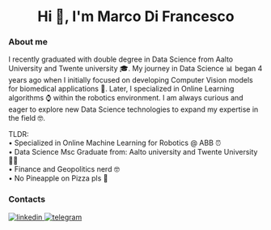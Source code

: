 <h1 align="center">Hi 👋, I'm Marco Di Francesco</h1>

### About me
I recently graduated with double degree in Data Science from Aalto University and Twente university 🎓. My journey in Data Science 📊 began 4 years ago when I initially focused on developing Computer Vision models for biomedical applications 💉. Later, I specialized in Online Learning algorithms ⌚️ within the robotics environment. I am always curious and eager to explore new Data Science technologies to expand my expertise in the field 🤓.

TLDR:  
• Specialized in Online Machine Learning for Robotics @ ABB ⏰  
• Data Science Msc Graduate from: Aalto university and Twente University 👨‍🎓  
• Finance and Geopolitics nerd 🤓  
• No Pineapple on Pizza pls 🩷  

### Contacts
[
  ![linkedin](https://img.shields.io/badge/LinkedIn-0077B5?style=for-the-badge&logo=linkedin&logoColor=white)
](https://www.linkedin.com/in/marcodifran/)
[
  ![telegram](https://img.shields.io/badge/Telegram-2CA5E0?style=for-the-badge&logo=telegram&logoColor=white)
](https://t.me/marcodifrancesco)
